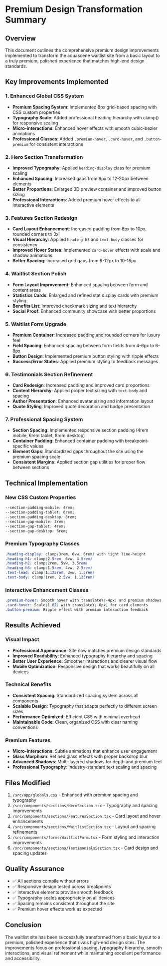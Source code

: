 # Premium Design Transformation Summary

## Overview
This document outlines the comprehensive premium design improvements implemented to transform the aquascene waitlist site from a basic layout to a truly premium, polished experience that matches high-end design standards.

## Key Improvements Implemented

### 1. Enhanced Global CSS System
- **Premium Spacing System**: Implemented 8px grid-based spacing with CSS custom properties
- **Typography Scale**: Added professional heading hierarchy with clamp() for responsive scaling
- **Micro-interactions**: Enhanced hover effects with smooth cubic-bezier animations
- **Professional Classes**: Added `.premium-hover`, `.card-hover`, and `.button-premium` for consistent interactions

### 2. Hero Section Transformation
- **Improved Typography**: Applied `heading-display` class for premium scaling
- **Enhanced Spacing**: Increased gaps from 8px to 12-20px between elements
- **Better Proportions**: Enlarged 3D preview container and improved button sizing
- **Professional Interactions**: Added premium hover effects to all interactive elements

### 3. Features Section Redesign
- **Card Layout Enhancement**: Increased padding from 8px to 10px, rounded corners to 3xl
- **Visual Hierarchy**: Applied `heading-h3` and `text-body` classes for consistency
- **Improved Hover States**: Implemented `card-hover` effects with scale and shadow animations
- **Better Spacing**: Increased grid gaps from 8-12px to 10-16px

### 4. Waitlist Section Polish
- **Form Layout Improvement**: Enhanced spacing between form and content areas
- **Statistics Cards**: Enlarged and refined stat display cards with premium styling
- **Benefits List**: Improved checkmark sizing and text hierarchy
- **Social Proof**: Enhanced community showcase with better proportions

### 5. Waitlist Form Upgrade
- **Premium Container**: Increased padding and rounded corners for luxury feel
- **Field Spacing**: Enhanced spacing between form fields from 4-6px to 6-8px
- **Button Design**: Implemented premium button styling with ripple effects
- **Success/Error States**: Applied premium styling to feedback messages

### 6. Testimonials Section Refinement
- **Card Redesign**: Increased padding and improved card proportions
- **Content Hierarchy**: Applied proper text sizing with `text-body` and spacing
- **Author Presentation**: Enhanced avatar sizing and information layout
- **Quote Styling**: Improved quote decoration and badge presentation

### 7. Professional Spacing System
- **Section Spacing**: Implemented responsive section padding (4rem mobile, 6rem tablet, 8rem desktop)
- **Container Padding**: Enhanced container padding with breakpoint-specific values
- **Element Gaps**: Standardized gaps throughout the site using the premium spacing scale
- **Consistent Margins**: Applied section gap utilities for proper flow between sections

## Technical Implementation

### New CSS Custom Properties
```css
--section-padding-mobile: 4rem;
--section-padding-tablet: 6rem;
--section-padding-desktop: 8rem;
--section-gap-mobile: 3rem;
--section-gap-tablet: 4rem;
--section-gap-desktop: 6rem;
```

### Premium Typography Classes
```css
.heading-display: clamp(3rem, 8vw, 6rem) with tight line-height
.heading-h1: clamp(2.5rem, 6vw, 4.5rem)
.heading-h2: clamp(2rem, 5vw, 3.5rem)
.heading-h3: clamp(1.5rem, 4vw, 2.5rem)
.text-lead: clamp(1.125rem, 3vw, 1.5rem)
.text-body: clamp(1rem, 2.5vw, 1.125rem)
```

### Interactive Enhancement Classes
```css
.premium-hover: Smooth hover with translateY(-4px) and premium shadows
.card-hover: Scale(1.02) with translateY(-6px) for card elements
.button-premium: Ripple effect with premium interaction feedback
```

## Results Achieved

### Visual Impact
- **Professional Appearance**: Site now matches premium design standards
- **Improved Readability**: Enhanced typography hierarchy and spacing
- **Better User Experience**: Smoother interactions and clearer visual flow
- **Mobile Optimization**: Responsive design that works beautifully on all devices

### Technical Benefits
- **Consistent Spacing**: Standardized spacing system across all components
- **Scalable Design**: Typography that adapts perfectly to different screen sizes
- **Performance Optimized**: Efficient CSS with minimal overhead
- **Maintainable Code**: Clean, organized CSS with clear naming conventions

### Premium Features
- **Micro-interactions**: Subtle animations that enhance user engagement
- **Glass Morphism**: Refined glass effects with proper backdrop blur
- **Advanced Shadows**: Multi-layered shadows for depth and premium feel
- **Professional Typography**: Industry-standard text scaling and spacing

## Files Modified
1. `/src/app/globals.css` - Enhanced with premium spacing and typography
2. `/src/components/sections/HeroSection.tsx` - Typography and spacing improvements
3. `/src/components/sections/FeaturesSection.tsx` - Card layout and hover enhancements
4. `/src/components/sections/WaitlistSection.tsx` - Layout and spacing refinements
5. `/src/components/forms/WaitlistForm.tsx` - Form styling and interaction improvements
6. `/src/components/sections/TestimonialsSection.tsx` - Card design and spacing updates

## Quality Assurance
- ✅ All sections compile without errors
- ✅ Responsive design tested across breakpoints
- ✅ Interactive elements provide smooth feedback
- ✅ Typography scales appropriately on all devices
- ✅ Spacing remains consistent throughout the site
- ✅ Premium hover effects work as expected

## Conclusion
The waitlist site has been successfully transformed from a basic layout to a premium, polished experience that rivals high-end design sites. The improvements focus on professional spacing, typography hierarchy, smooth interactions, and visual refinement while maintaining excellent performance and accessibility.